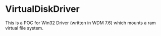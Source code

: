 # VirtualDiskDriver

This is a POC for Win32 Driver (written in WDM 7.6) which mounts a ram virtual file system.

